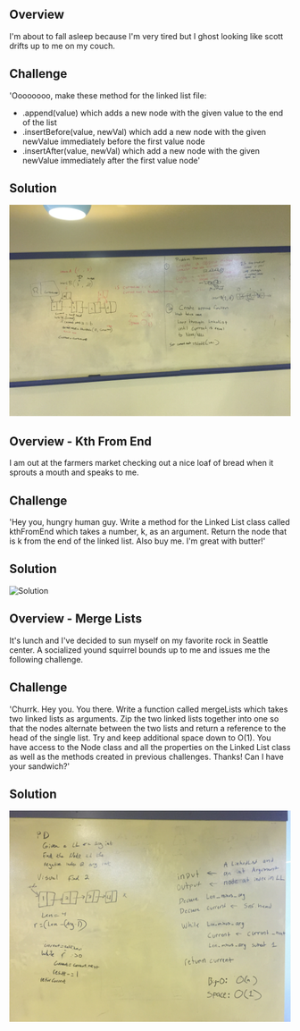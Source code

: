 ## Overview
I'm about to fall asleep because I'm very tired but I ghost looking like scott drifts up to me on my couch.

## Challenge
'Oooooooo, make these method for the linked list file:
* .append(value) which adds a new node with the given value to the end of the list
* .insertBefore(value, newVal) which add a new node with the given newValue immediately before the first value node
* .insertAfter(value, newVal) which add a new node with the given newValue immediately after the first value node'

## Solution
![Solution](./../../assets/06_ll_insertions.JPG)



## Overview - Kth From End
I am out at the farmers market checking out a nice loaf of bread when it sprouts a mouth and speaks to me.

## Challenge
'Hey you, hungry human guy. Write a method for the Linked List class called kthFromEnd which takes a number, k, as an argument. Return the node that is k from the end of the linked list. Also buy me. I'm great with butter!'

## Solution
![Solution](./../../assets/07_kth_from_end.JPG)

## Overview - Merge Lists
It's lunch and I've decided to sun myself on my favorite rock in Seattle center. A socialized yound squirrel bounds up to me and issues me the following challenge.

## Challenge
'Churrk. Hey you. You there. Write a function called mergeLists which takes two linked lists as arguments. Zip the two linked lists together into one so that the nodes alternate between the two lists and return a reference to the head of the single list. Try and keep additional space down to O(1). You have access to the Node class and all the properties on the Linked List class as well as the methods created in previous challenges. Thanks! Can I have your sandwich?'

## Solution
![Solution](./../../assets/08_merge_lists.JPG)
